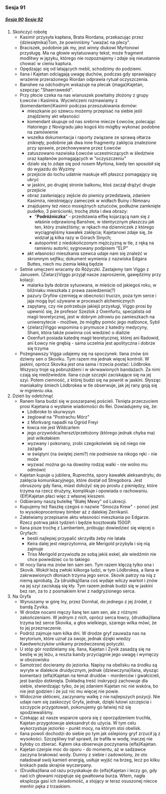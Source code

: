### Sesja 91
##### [Sesja 90](#sesja-090) [Sesja 92](#sesja-092)
1. Skończyć robotę
    - Kasimir przysyła kapłana, Brata Riordana, przekazując przez {dziesiętnika}Tom, że powinniśmy "uważać na plecy".
    - Braciszek, podobnie jak my, jest winny diukowi Myrtonowi przysługę. Ma na głowie wytatuowany tekst, może fragment modlitwy w języku, którego nie rozpoznajemy i zdaje się nieustannie chować w cieniu kaptura.
    - Opędzając się od latających mebli, schodzimy do podziemi.
    - Ilana i Kajetan odciągają uwagę duchów, podczas gdy sprawiający wrażenie przerażonego Riordan odprawia rytuał oczyszczenia.
    - Banshee na odchodnym wskazuje na plecak {maga}Kajetan, szepcząc "Shaerrawedd".
    - Przy płocie czeka na nas wianuszek powitalny złożony z grupy Łowców i Kasimira. Wycieńczeni rozmawiamy z {komendantem}Kasimir podczas przeszukiwania domów:
        - mieszkanie po szewcu możemy przepisać na siebie jeśli znajdziemy akt własności
        - komendant skupuje od nas srebrne miecze Łowców, polecając Hatoriego z Novigradu jako kogoś kto mógłby wykonać podobne na zamówienie
        - wszelka dokumentacja i raporty związane ze sprawą ołtarza zniknęły, podobnie jak dwa inne fragmenty zaklęcia znalezione przy sprawie, przechowywane przez Łowców
        - zatuszowano nazwiska Łowców uczestniczących w śledztwie oraz kapłanów pomagających w "oczyszczeniu"
        - działo się to zdaje się pod nosem Myrtona, kiedy ten sposobił się do wyjazdu do Wyzimy
        - przejście do lochu udatnie maskuje elfi płaszcz pomagający się ukryć
        - w jaskini, po drugiej stronie balkonu, ktoś zaczął drążyć drugie przejście
        - obraz zasłaniający zejście do piwnicy przedstawia, zdaniem Kasimira, nieistniejący zameczek w widłach Buiny i Nimnaru
        - znajdujemy też nieco mosiężnych sztućców, podłużne zamknięte pudełko, 3 pierścionki, trochę złota i dwa obrazy:
            - "__Podróżniczka__" - przedstawia elfkę kojarzącą nam się z właśnie odprawioną Banshee, w identycznym płaszczu jak ten, który znaleźliśmy; w rękach ma dzienniczek z którego wyciągnęliśmy kawałek zaklęcia; Kajetanowi zdaje się, że widział ją kilka razy w Górach Sinych; 
            - autoportret z niedokończonym mężczyzną w tle, z ręką na ramieniu autorki; sygnowany podpisem "ELP"
        - akt własności mieszkania szewca udaje nam się znaleźć w skromnym sejfiku; dokument wymienia z nazwiska Edgara Buttes, niech mu ziemia lekką będzie
    - Setnie umęczeni wracamy do Różyczki. Zastajemy tam Viggo z Janusem. {Zielarz}Viggo przyjął nasze zaproszenie, gawędzimy przy kolacji:
        - malarka była dobrze sytuowana, w mieście od jakiegoś roku, w bliźniaku mieszkała z prawa zasiedzenia(?)
        - pazury Gryfów czernieją w obecności trucizn, poza tym serce i jaja mogą być używane w procesach alchemicznych
        - zapytany, czy nie potrzebuje jakiejś przysługi, Viggo prosi by upewnić się, że profesor Szezlok z Oxenfurtu, specjalista od magii teoretycznej, jest w dobrym zdrowiu po zamieszkach na uniwersytecie - możliwe, że mógłby pomóc jego małżonce, Sybil
        - {zielarz}Viggo wspomina o prymusce z katedry medycyny, Shani, która także powinna coś wiedzieć o dializie
        - Oxenfurt posiada katedrę magii teoretycznej, której ani Radowid, ani Łowcy nie gnębią - sama uczelnia jest apolityczna i dobrze się trzyma
    - Pożegnawszy Vigga udajemy się na spoczynek. Ilana znów śni dziwny sen o Skoviku. Tym razem ma jednak więcej kontroli. W jaskini, oprócz Skovika jest ona sama i trzecia postać: Lödbroke. Wszyscy troje są pobrużdżeni i w skrwawionych bandażach. Za nimi czają się niedźwiedzie. Ilana czuje szczęki zaciskające się na jej szyi. Potem ciemność, z której budzi się na powrót w jaskini. Słysząc maniakalny śmiech Lödbrokea w tle obserwuje, jak jej rany goją się w mgnieniu oka.
2. Dzień by odetchnąć
    - Ranem Ilana budzi się w poszarpanej pościeli. Tknięta przeczuciem prosi Kajetana o wysłanie wiadomości do Rei. Dowiadujemy się, że:
        - Lödbroke to skurwysyn
        - żeglował na "Postrachu Mórz"
        - z Morkvarg napadli na Ogród Freyi
        - łowca nie jest Wildcarlem
        - jego przywódca/herszt/przełożony (którego jednak chyba ma) jest wilkołakiem
        - wyzwany i pokonany, zrobi czegokolwiek się od niego nie zażąda
        - w świątyni (na świętej ziemi?) nie podniesie na nikogo ręki - nie może
        - wyzwać można go na dowolny rodzaj walki - nie wolno mu odmówić
    - Kajetan kupuje u jubilera, Ruprechta, spory kawałek aleksandrytu, do zaklęcia komunikacyjnego, które dostał od Stregobora. Jest obruszony gdy Ilana, miast dołożyć się po prostu z pieniędzy, które trzyma na rzecz drużyny, komplikuje i opowiada o rachowaniu. {Elf}Kajetan płaci więc z własnej kieszeni.
    - Odbieramy naszą butelkę "Białej Mewy" od Lukrecji.
    - Kupujemy też flaszkę czegoś o nazwie "Smocza Krew" - ponoć jest to wysokoprocentowy bimber aż z dalekiej Zerrikanii.
    - Załatwiamy przepisanie aktu własności mieszkania po Edgarze. Rzecz potrwa jakiś tydzień i będzie kosztowała 150GP.
    - Ilana pisze trochę z Lambertem, próbując dowiedzieć się więcej o Gryfach:
        - bestii najlepiej przypalić skrzydła żeby nie latała
        - Keira dalej jest nieprzytomna, ale Merigold przybyła i się nią zajmuje
        - Triss Merigold przywiozła ze sobą jakiś eskel, ale wiedźmin nie chce powiedzieć co to takiego
    - W nocy Ilana ma znów ten sam sen. Tym razem klęczą tylko ona i Skovik. Wokół leżą zwłoki kilkorga ludzi, w tym Lödbrokea, a Ilana w zakrwawionych dłoniach trzyma jego serce. Skovik patrzy na nią z niemą aprobatą. Za {druidką}Ilana coś wydaje wilczy warkot i znów na jej szyi zaciskają się kły. Tym razem jednak budzi się w jaskini bez ran, za to z posmakiem krwi z nadgryzionego serca.
3. Na Gryfa
    - Wyruszamy w górę Iny, przez Dornhal, do jednego z jej źródeł, z bandą Zyvika.
    - W drodze nocami męczy Ilanę ten sam sen, ale z różnymi zakończeniami. W jednym z nich, oprócz serca łowcy, {druidka}Ilana trzyma też serce Skovika, a głos wielkiego, szarego wilka mówi, że to jej przeznaczenie.
    - Podróż zajmuje nam kilka dni. W drodze gryf zauważa nas na terytorium, które uznał za swoje, jednak dzięki wiedzy Kaedweńczyków unikamy przedwczesnej potyczki.
    - U stóp gór rozdzielamy się. Ilana, Kajetan i Zyvik zasadzą się na bestię w jej leżu, a reszta bandy przyciągnie jego uwagę i wymęczy w obozowisku
    - Samotrzeć docieramy do jeziorka. Napisy na obelisku na środku są wyryte w dialekcie druidycznym, jednak {dziewczyna}Ilana, słysząc komentarz {elfa}Kajetan na temat druidów - morderców i gwałcicieli, jest bardzo dotknięta. Dokładną treść inskrypcji zachowuje dla siebie, stwierdzając tylko, że jej zdaniem Kajetan nic nie wskóra, bo nie jest godzien i że już nic mu więcej nie powie.
    - Widocznie skłóceni, zaczynamy walkę z nie najlepszych pozycji. Nie udaje nam się zaskoczyć Gryfa, jednak, dzięki łutowi szczęścia i szczypcie przygotowań, pokonujemy go łatwiej niż się spodziewaliśmy.
    - Czekając aż nasze wsparcie upora się z oporządzeniem truchła, Kajetan przygotowuje aleksandryt do użycia. W tym celu wykorzystuje jeziorko - punkt mocy, na którym stoi obelisk.
    - Ilana powoli dochodzi do siebie po tym jak oślepiony gryf zrzucił ją z wysokości. Szczęśliwy traf sprawił, że trafiła w wodę, inaczej nie byłoby co zbierać. Kątem oka obserwuje poczynania {elfa}Kajetan.
    - Kajetan czerpie moc do oporu - do momentu, aż w sadzawce zaczyna brakować wody. Dumny z siebie i zadowolony, że oto naładował swój kamień energią, usiłuje wyjść na brzeg, lecz po kilku krokach pada skrajnie wyczerpany.
    - {Druidka}Ilana od razu przyskakuje do {elfa}Kajetan i leczy go, gdy nad ich głowami rozpętuje się gwałtowna burza. Wtem, nagła eksplozja gasi ich świadomość, a stojący w teraz osuszonej niecce menhir pęka z trzaskiem.
